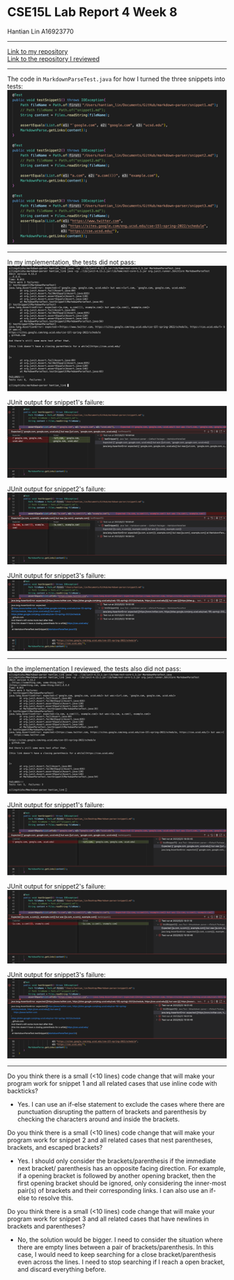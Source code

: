 # CSE15L Lab Report 4 Week 8
Hantian Lin A16923770

---

[Link to my repository](https://github.com/HantianLin/markdown-parser)\
[Link to the repository I reviewed](https://github.com/michellem8/markdown-parser)

---

The code in `MarkdownParseTest.java` for how I turned the three snippets into tests:
![tester-code](tester-code.png)

---

In my implementation, the tests did not pass:
![failing-tests](failing-tests.png)

JUnit output for snippet1's failure:
![Hsnippet1](Hsnippet1.png)

JUnit output for snippet2's failure:
![Hsnippet2](Hsnippet2.png)

JUnit output for snippet3's failure:
![Hsnippet3](Hsnippet3.png)

---

In the implementation I reviewed, the tests also did not pass:
![failing-tests2](failing-tests2.png)

JUnit output for snippet1's failure:
![Msnippet1](Msnippet1.png)

JUnit output for snippet2's failure:
![Msnippet2](Msnippet2.png)

JUnit output for snippet3's failure:
![Msnippet3](Msnippet3.png)

---

Do you think there is a small (<10 lines) code change that will make your program work for snippet 1 and all related cases that use inline code with backticks?

- Yes. I can use an if-else statement to exclude the cases where there are punctuation disrupting the pattern of brackets and parenthesis by checking the characters around and inside the brackets.

Do you think there is a small (<10 lines) code change that will make your program work for snippet 2 and all related cases that nest parentheses, brackets, and escaped brackets?

- Yes. I should only consider the brackets/parenthesis if the immediate next bracket/ parenthesis has an opposite facing direction. For example, if a opening bracket is followed by another opening bracket, then the first opening bracket should be ignored, only considering the inner-most pair(s) of brackets and their corresponding links. I can also use an if-else to resolve this.

Do you think there is a small (<10 lines) code change that will make your program work for snippet 3 and all related cases that have newlines in brackets and parentheses?

- No, the solution would be bigger. I need to consider the situation where there are empty lines between a pair of brackets/parenthesis. In this case, I would need to keep searching for a close bracket/parenthesis even across the lines. I need to stop searching if I reach a open bracket, and discard everything before.